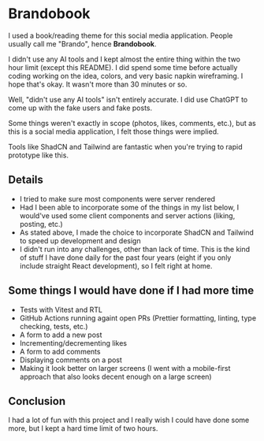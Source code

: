 # Brandobook

I used a book/reading theme for this social media application. People usually call me "Brando", hence **Brandobook**.

I didn't use any AI tools and I kept almost the entire thing within the two hour limit (except this README). I did spend some time before actually coding working on the idea, colors, and very basic napkin wireframing. I hope that's okay. It wasn't more than 30 minutes or so.

Well, "didn't use any AI tools" isn't entirely accurate. I did use ChatGPT to come up with the fake users and fake posts. 

Some things weren't exactly in scope (photos, likes, comments, etc.), but as this is a social media application, I felt those things were implied.

Tools like ShadCN and Tailwind are fantastic when you're trying to rapid prototype like this.

## Details

* I tried to make sure most components were server rendered
* Had I been able to incorporate some of the things in my list below, I would've used some client components and server actions (liking, posting, etc.)
* As stated above, I made the choice to incorporate ShadCN and Tailwind to speed up development and design
* I didn't run into any challenges, other than lack of time. This is the kind of stuff I have done daily for the past four years (eight if you only include straight React development), so I felt right at home.

## Some things I would have done if I had more time

* Tests with Vitest and RTL
* GitHub Actions running againt open PRs (Prettier formatting, linting, type checking, tests, etc.)
* A form to add a new post
* Incrementing/decrementing likes
* A form to add comments
* Displaying comments on a post
* Making it look better on larger screens (I went with a mobile-first approach that also looks decent enough on a large screen)

## Conclusion

I had a lot of fun with this project and I really wish I could have done some more, but I kept a hard time limit of two hours.